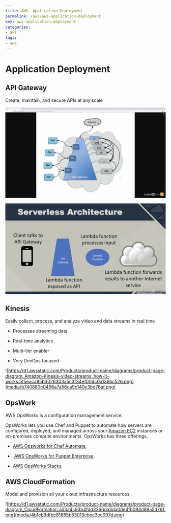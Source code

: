 ```yaml
---
title: AWS- Application Deployment
permalink: /aws/aws-application-deployment
key: aws-application-deployment
categories:
- aws
tags:
- aws
---
```



Application Deployment
======================

API Gateway
-----------

Create, maintain, and secure APIs at any scale

![](media/7ce167b357ad8168ad1329a18856cf37.png)

![](media/eea224210ba7f1700674a316eabb1c0f.png)

Kinesis
-------

Easily collect, process, and analyze video and data streams in real time

-   Processes streaming data

-   Real-time analytics

-   Multi-tier enabler

-   Very DevOps focused

![https://d1.awsstatic.com/Products/product-name/diagrams/product-page-diagram_Amazon-Kinesis-video-streams_how-it-works.5f5eaca85b3026303a5c3f34ef004c0a136bc526.png](media/b740880e0496a7a56ca9c140e3bd76af.png)

OpsWork
-------

AWS OpsWorks is a configuration management service.

OpsWorks lets you use Chef and Puppet to automate how servers are configured,
deployed, and managed across your [Amazon
EC2](https://aws.amazon.com/ec2/) instances or on-premises compute environments.
OpsWorks has three offerings, 

-   [AWS Opsworks for Chef
    Automate](https://aws.amazon.com/opsworks/chefautomate/),

-    [AWS OpsWorks for Puppet
    Enterprise](https://aws.amazon.com/opsworks/puppetenterprise/),

-   [AWS OpsWorks Stacks](https://aws.amazon.com/opsworks/stacks/).

AWS Cloud​Formation
------------------

Model and provision all your cloud infrastructure resources

![https://d1.awsstatic.com/Products/product-name/diagrams/product-page-diagram_CloudFormation.ad3a4c93b4fdd3366da3da0de4fb084d89a5d761.png](media/4b1cb9dfbc81665b53013cbee3ec097d.png)
